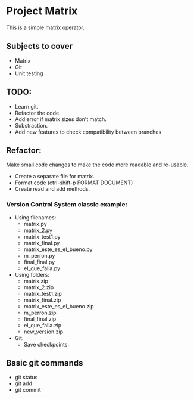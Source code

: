 # Project Matrix

This is a simple matrix operator.

## Subjects to cover

- Matrix
- Git
- Unit testing

## TODO:

- Learn git.
- Refactor the code. 
- Add error if matrix sizes don't match.
- Substraction.
- Add new features to check compatibility between branches

## Refactor:

Make small code changes to make the code more readable and re-usable.

- Create a separate file for matrix.
- Format code (ctrl-shift-p FORMAT DOCUMENT)
- Create read and add methods.


### Version Control System classic example:

- Using filenames:
    - matrix.py
    - matrix_2.py
    - matrix_test1.py
    - matrix_final.py
    - matrix_este_es_el_bueno.py
    - m_perron.py
    - final_final.py
    - el_que_falla.py
- Using folders:
    - matrix.zip
    - matrix_2.zip
    - matrix_test1.zip
    - matrix_final.zip
    - matrix_este_es_el_bueno.zip
    - m_perron.zip
    - final_final.zip
    - el_que_falla.zip
    - new_version.zip
- Git.
    - Save checkpoints.


## Basic git commands

- git status
- git add
- git commit
